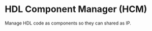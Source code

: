 HDL Component Manager (HCM)
===========================

Manage HDL code as components so they can shared as IP.
